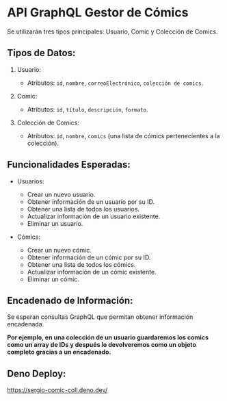 #  API GraphQL Gestor de Cómics
Se utilizarán tres tipos principales: Usuario, Comic y Colección de Comics.

## Tipos de Datos:
1. Usuario:
   - Atributos: `id`, `nombre`, `correoElectrónico`, `colección de comics`.
   
2. Comic:
   - Atributos: `id`, `título`, `descripción`, `formato`.
   
3. Colección de Comics:
   - Atributos: `id`, `nombre`, `comics` (una lista de cómics pertenecientes a la colección).
   
## Funcionalidades Esperadas:
- Usuarios:
  - Crear un nuevo usuario.
  - Obtener información de un usuario por su ID.
  - Obtener una lista de todos los usuarios.
  - Actualizar información de un usuario existente.
  - Eliminar un usuario.

- Cómics:
  - Crear un nuevo cómic.
  - Obtener información de un cómic por su ID.
  - Obtener una lista de todos los cómics.
  - Actualizar información de un cómic existente.
  - Eliminar un cómic.

## Encadenado de Información:

Se esperan consultas GraphQL que permitan obtener información encadenada. 

**Por ejemplo, en una colección de un usuario guardaremos los comics como un array de IDs y después lo devolveremos como un objeto completo gracias a un encadenado.**

## Deno Deploy:
https://sergio-comic-coll.deno.dev/

